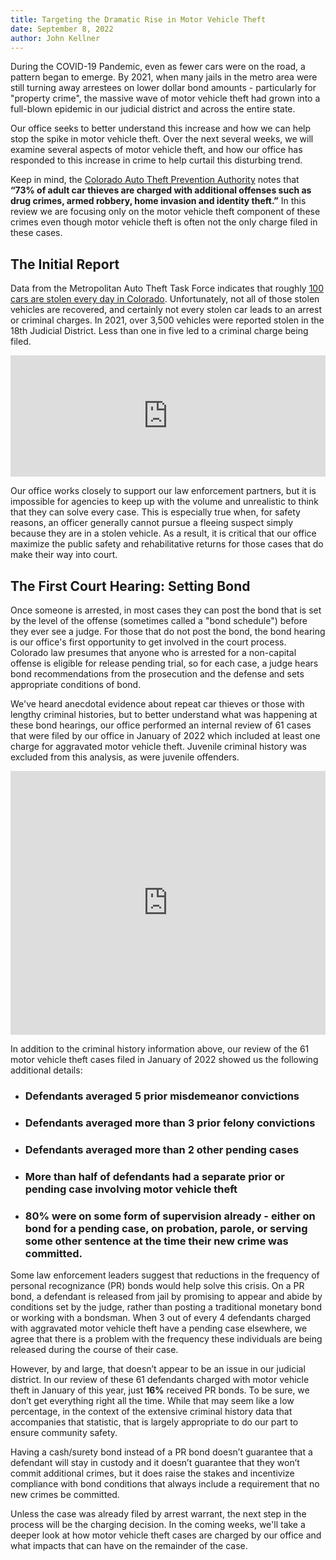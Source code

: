 ```yaml
---
title: Targeting the Dramatic Rise in Motor Vehicle Theft
date: September 8, 2022
author: John Kellner
---
```

During the COVID-19 Pandemic, even as fewer cars were on the road, a pattern began to emerge.  By 2021, when many jails in the metro area were still turning away arrestees on lower dollar bond amounts - particularly for "property crime", the massive wave of motor vehicle theft had grown into a full-blown epidemic in our judicial district and across the entire state.  

Our office seeks to better understand this increase and how we can help stop the spike in motor vehicle theft.  Over the next several weeks, we will examine several aspects of motor vehicle theft, and how our office has responded to this increase in crime to help curtail this disturbing trend.

Keep in mind, the [Colorado Auto Theft Prevention Authority](https://lockdownyourcar.org/prevention/) notes that **“73% of adult car thieves are charged with additional offenses such as drug crimes, armed robbery, home invasion and identity theft.”**  In this review we are focusing only on the motor vehicle theft component of these crimes even though motor vehicle theft is often not the only charge filed in these cases.

## **The Initial Report**

Data from the Metropolitan Auto Theft Task Force indicates that roughly [100 cars are stolen every day in Colorado](https://www.9news.com/article/news/crime/colorado-car-thefts/73-9d6404da-95ba-46e3-ab00-928dd14b3dab).  Unfortunately, not all of those stolen vehicles are recovered, and certainly not every stolen car leads to an arrest or criminal charges.  In 2021, over 3,500 vehicles were reported stolen in the 18th Judicial District.  Less than one in five led to a criminal charge being filed.  

<iframe title="18th Judicial District Motor Vehicle Theft" aria-label="Stacked Bars" id="datawrapper-chart-Y0jKz" src="https://datawrapper.dwcdn.net/Y0jKz/1/" scrolling="no" frameborder="0" style="width: 0; min-width: 100% !important; border: none;" height="194"></iframe><script type="text/javascript">!function(){"use strict";window.addEventListener("message",(function(e){if(void 0!==e.data["datawrapper-height"]){var t=document.querySelectorAll("iframe");for(var a in e.data["datawrapper-height"])for(var r=0;r<t.length;r++){if(t[r].contentWindow===e.source)t[r].style.height=e.data["datawrapper-height"][a]+"px"}}}))}();</script>

Our office works closely to support our law enforcement partners, but it is impossible for agencies to keep up with the volume and unrealistic to think that they can solve every case.  This is especially true when, for safety reasons, an officer generally cannot pursue a fleeing suspect simply because they are in a stolen vehicle.  As a result, it is critical that our office maximize the public safety and rehabilitative returns for those cases that do make their way into court.  

## **The First Court Hearing:  Setting Bond**

Once someone is arrested, in most cases they can post the bond that is set by the level of the offense (sometimes called a "bond schedule") before they ever see a judge.  For those that do not post the bond, the bond hearing is our office's first opportunity to get involved in the court process.  Colorado law presumes that anyone who is arrested for a non-capital offense is eligible for release pending trial, so for each case, a judge hears bond recommendations from the prosecution and the defense and sets appropriate conditions of bond.

We've heard anecdotal evidence about repeat car thieves or those with lengthy criminal histories, but to better understand what was happening at these bond hearings, our office performed an internal review of 61 cases that were filed by our office in January of 2022 which included at least one charge for aggravated motor vehicle theft.  Juvenile criminal history was excluded from this analysis, as were juvenile offenders.

<iframe title="How Many Defendants Had Prior or Pending Cases?" aria-label="Multiple Donuts" id="datawrapper-chart-LDxh1" src="https://datawrapper.dwcdn.net/LDxh1/2/" scrolling="no" frameborder="0" style="width: 0; min-width: 100% !important; border: none;" height="422"></iframe><script type="text/javascript">!function(){"use strict";window.addEventListener("message",(function(e){if(void 0!==e.data["datawrapper-height"]){var t=document.querySelectorAll("iframe");for(var a in e.data["datawrapper-height"])for(var r=0;r<t.length;r++){if(t[r].contentWindow===e.source)t[r].style.height=e.data["datawrapper-height"][a]+"px"}}}))}();
</script>

In addition to the criminal history information above, our review of the 61 motor vehicle theft cases filed in January of 2022 showed us the following additional details:

* ### Defendants averaged 5 prior misdemeanor convictions
* ### Defendants averaged more than 3 prior felony convictions
* ### Defendants averaged more than 2 other pending cases
* ### More than half of defendants had a separate prior or pending case involving motor vehicle theft
* ### 80% were on some form of supervision already - either on bond for a pending case, on probation, parole, or serving some other sentence at the time their new crime was committed.

Some law enforcement leaders suggest that reductions in the frequency of personal recognizance (PR) bonds would help solve this crisis. On a PR bond, a defendant is released from jail by promising to appear and abide by conditions set by the judge, rather than posting a traditional monetary bond or working with a bondsman.  When 3 out of every 4 defendants charged with aggravated motor vehicle theft have a pending case elsewhere, we agree that there is a problem with the frequency these individuals are being released during the course of their case.  

However, by and large, that doesn’t appear to be an issue in our judicial district.  In our review of these 61 defendants charged with motor vehicle theft in January of this year, just **16%** received PR bonds.  To be sure, we don’t get everything right all the time.  While that may seem like a low percentage, in the context of the extensive criminal history data that accompanies that statistic, that is largely appropriate to do our part to ensure community safety.  

Having a cash/surety bond instead of a PR bond doesn’t guarantee that a defendant will stay in custody and it doesn’t guarantee that they won’t commit additional crimes, but it does raise the stakes and incentivize compliance with bond conditions that always include a requirement that no new crimes be committed.  

Unless the case was already filed by arrest warrant, the next step in the process will be the charging decision.  In the coming weeks, we'll take a deeper look at how motor vehicle theft cases are charged by our office and what impacts that can have on the remainder of the case.